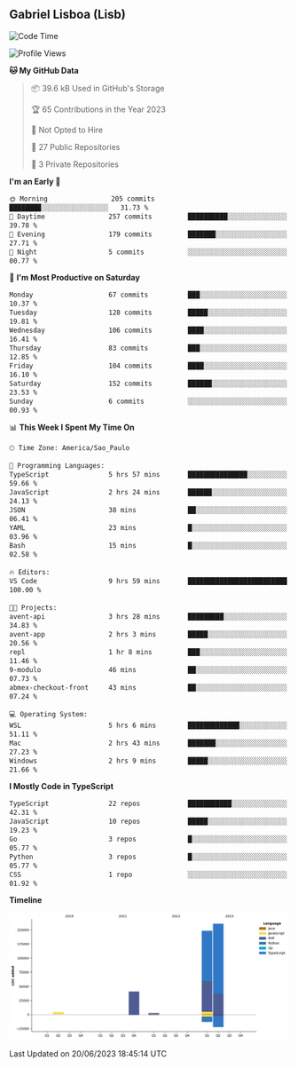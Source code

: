 ## Gabriel Lisboa (Lisb)

<!--START_SECTION:waka-->
![Code Time](http://img.shields.io/badge/Code%20Time-19%20hrs%2041%20mins-blue)

![Profile Views](http://img.shields.io/badge/Profile%20Views-1-blue)

**🐱 My GitHub Data** 

> 📦 39.6 kB Used in GitHub's Storage 
 > 
> 🏆 65 Contributions in the Year 2023
 > 
> 🚫 Not Opted to Hire
 > 
> 📜 27 Public Repositories 
 > 
> 🔑 3 Private Repositories 
 > 
**I'm an Early 🐤** 

```text
🌞 Morning                205 commits         ████████░░░░░░░░░░░░░░░░░   31.73 % 
🌆 Daytime                257 commits         ██████████░░░░░░░░░░░░░░░   39.78 % 
🌃 Evening                179 commits         ███████░░░░░░░░░░░░░░░░░░   27.71 % 
🌙 Night                  5 commits           ░░░░░░░░░░░░░░░░░░░░░░░░░   00.77 % 
```
📅 **I'm Most Productive on Saturday** 

```text
Monday                   67 commits          ███░░░░░░░░░░░░░░░░░░░░░░   10.37 % 
Tuesday                  128 commits         █████░░░░░░░░░░░░░░░░░░░░   19.81 % 
Wednesday                106 commits         ████░░░░░░░░░░░░░░░░░░░░░   16.41 % 
Thursday                 83 commits          ███░░░░░░░░░░░░░░░░░░░░░░   12.85 % 
Friday                   104 commits         ████░░░░░░░░░░░░░░░░░░░░░   16.10 % 
Saturday                 152 commits         ██████░░░░░░░░░░░░░░░░░░░   23.53 % 
Sunday                   6 commits           ░░░░░░░░░░░░░░░░░░░░░░░░░   00.93 % 
```


📊 **This Week I Spent My Time On** 

```text
🕑︎ Time Zone: America/Sao_Paulo

💬 Programming Languages: 
TypeScript               5 hrs 57 mins       ███████████████░░░░░░░░░░   59.66 % 
JavaScript               2 hrs 24 mins       ██████░░░░░░░░░░░░░░░░░░░   24.13 % 
JSON                     38 mins             ██░░░░░░░░░░░░░░░░░░░░░░░   06.41 % 
YAML                     23 mins             █░░░░░░░░░░░░░░░░░░░░░░░░   03.96 % 
Bash                     15 mins             █░░░░░░░░░░░░░░░░░░░░░░░░   02.58 % 

🔥 Editors: 
VS Code                  9 hrs 59 mins       █████████████████████████   100.00 % 

🐱‍💻 Projects: 
avent-api                3 hrs 28 mins       █████████░░░░░░░░░░░░░░░░   34.83 % 
avent-app                2 hrs 3 mins        █████░░░░░░░░░░░░░░░░░░░░   20.56 % 
repl                     1 hr 8 mins         ███░░░░░░░░░░░░░░░░░░░░░░   11.46 % 
9-modulo                 46 mins             ██░░░░░░░░░░░░░░░░░░░░░░░   07.73 % 
abmex-checkout-front     43 mins             ██░░░░░░░░░░░░░░░░░░░░░░░   07.24 % 

💻 Operating System: 
WSL                      5 hrs 6 mins        █████████████░░░░░░░░░░░░   51.11 % 
Mac                      2 hrs 43 mins       ███████░░░░░░░░░░░░░░░░░░   27.23 % 
Windows                  2 hrs 9 mins        █████░░░░░░░░░░░░░░░░░░░░   21.66 % 
```

**I Mostly Code in TypeScript** 

```text
TypeScript               22 repos            ███████████░░░░░░░░░░░░░░   42.31 % 
JavaScript               10 repos            █████░░░░░░░░░░░░░░░░░░░░   19.23 % 
Go                       3 repos             █░░░░░░░░░░░░░░░░░░░░░░░░   05.77 % 
Python                   3 repos             █░░░░░░░░░░░░░░░░░░░░░░░░   05.77 % 
CSS                      1 repo              ░░░░░░░░░░░░░░░░░░░░░░░░░   01.92 % 
```



**Timeline**

![Lines of Code chart](https://raw.githubusercontent.com/tenlisboa/tenlisboa/main/assets/bar_graph.png)


 Last Updated on 20/06/2023 18:45:14 UTC
<!--END_SECTION:waka-->
